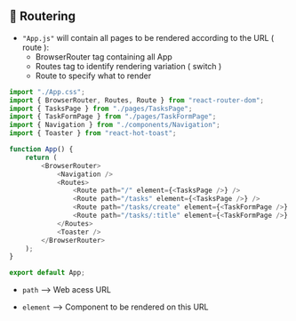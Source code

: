 ## 📌 Routering

-   `"App.js"` will contain all pages to be rendered according to the URL ( route ):
    -   BrowserRouter tag containing all App
    -   Routes tag to identify rendering variation ( switch )
    -   Route to specify what to render

```js
import "./App.css";
import { BrowserRouter, Routes, Route } from "react-router-dom";
import { TasksPage } from "./pages/TasksPage";
import { TaskFormPage } from "./pages/TaskFormPage";
import { Navigation } from "./components/Navigation";
import { Toaster } from "react-hot-toast";

function App() {
    return (
        <BrowserRouter>
            <Navigation />
            <Routes>
                <Route path="/" element={<TasksPage />} />
                <Route path="/tasks" element={<TasksPage />} />
                <Route path="/tasks/create" element={<TaskFormPage />} />
                <Route path="/tasks/:title" element={<TaskFormPage />} />
            </Routes>
            <Toaster />
        </BrowserRouter>
    );
}

export default App;
```

-   `path` --> Web acess URL

-   `element` --> Component to be rendered on this URL
